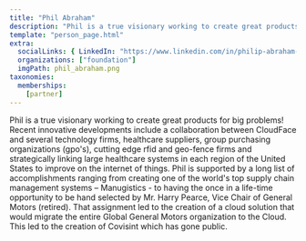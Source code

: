 ```yaml
---
title: "Phil Abraham"
description: "Phil is a true visionary working to create great products for big problems!"
template: "person_page.html"
extra:
  socialLinks: { LinkedIn: "https://www.linkedin.com/in/philip-abraham-b2aa86/"}
  organizations: ["foundation"]
  imgPath: phil_abraham.png
taxonomies:
  memberships:
    [partner]
---
```


Phil is a true visionary working to create great products for big problems! Recent innovative developments include a collaboration between CloudFace and several technology firms, healthcare suppliers, group purchasing organizations (gpo's), cutting edge rfid and geo-fence firms and strategically linking large healthcare systems in each region of the United States to improve on the internet of things. Phil is supported by a long list of accomplishments ranging from creating one of the world's top supply chain management systems – Manugistics - to having the once in a life-time opportunity to be hand selected by Mr. Harry Pearce, Vice Chair of General Motors (retired). That assignment led to the creation of a cloud solution that would migrate the entire Global General Motors organization to the Cloud. This led to the creation of Covisint which has gone public.